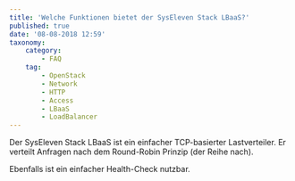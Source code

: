 ```yaml
---
title: 'Welche Funktionen bietet der SysEleven Stack LBaaS?'
published: true
date: '08-08-2018 12:59'
taxonomy:
    category:
        - FAQ
    tag:
        - OpenStack
        - Network
        - HTTP
        - Access
        - LBaaS
        - LoadBalancer
---
```


Der SysEleven Stack LBaaS ist ein einfacher TCP-basierter Lastverteiler. Er verteilt Anfragen nach dem Round-Robin Prinzip (der Reihe nach).

Ebenfalls ist ein einfacher Health-Check nutzbar.